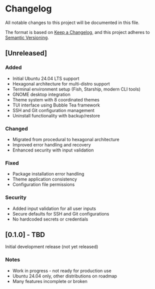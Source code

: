 # Changelog

All notable changes to this project will be documented in this file.

The format is based on [Keep a Changelog](https://keepachangelog.com/en/1.1.0/),
and this project adheres to [Semantic Versioning](https://semver.org/spec/v2.0.0.html).

## [Unreleased]

### Added
- Initial Ubuntu 24.04 LTS support
- Hexagonal architecture for multi-distro support
- Terminal environment setup (Fish, Starship, modern CLI tools)
- GNOME desktop integration
- Theme system with 8 coordinated themes
- TUI interface using Bubble Tea framework
- SSH and Git configuration management
- Uninstall functionality with backup/restore

### Changed
- Migrated from procedural to hexagonal architecture
- Improved error handling and recovery
- Enhanced security with input validation

### Fixed
- Package installation error handling
- Theme application consistency
- Configuration file permissions

### Security
- Added input validation for all user inputs
- Secure defaults for SSH and Git configurations
- No hardcoded secrets or credentials

## [0.1.0] - TBD

Initial development release (not yet released)

### Notes
- Work in progress - not ready for production use
- Ubuntu 24.04 only, other distributions on roadmap
- Many features incomplete or broken

